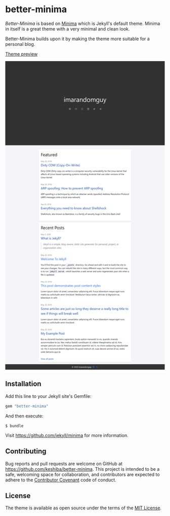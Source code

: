# better-minima

*Better-Minima* is based on [Minima](https://github.com/jekyll/minima) which is Jekyll's default theme.
Minima in itself is a great theme with a very minimal and clean look. 

Better-Minima builds upon it by making the theme more suitable for a personal blog.

[Theme preview](http://keshiba.me)

![better-minima theme preview](/screenshot.png)

## Installation

Add this line to your Jekyll site's Gemfile:

```ruby
gem "better-minima"
```

And then execute:

    $ bundle


Visit https://github.com/jekyll/minima for more information.

## Contributing

Bug reports and pull requests are welcome on GitHub at https://github.com/keshiba/better-minima. This project is intended to be a safe, welcoming space for collaboration, and contributors are expected to adhere to the [Contributor Covenant](http://contributor-covenant.org) code of conduct.


## License

The theme is available as open source under the terms of the [MIT License](http://opensource.org/licenses/MIT).
